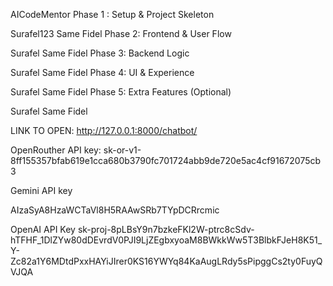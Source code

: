 AICodeMentor
Phase 1 : Setup & Project Skeleton

Surafel123
Same
Fidel
Phase 2: Frontend & User Flow

Surafel
Same
Fidel
Phase 3: Backend Logic

Surafel
Same
Fidel
Phase 4: UI & Experience

Surafel
Same
Fidel
Phase 5: Extra Features (Optional)

Surafel
Same
Fidel


LINK TO OPEN:
http://127.0.0.1:8000/chatbot/


OpenRouther API key:
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

Gemini API key

AIzaSyA8HzaWCTaVl8H5RAAwSRb7TYpDCRrcmic


OpenAI API Key
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